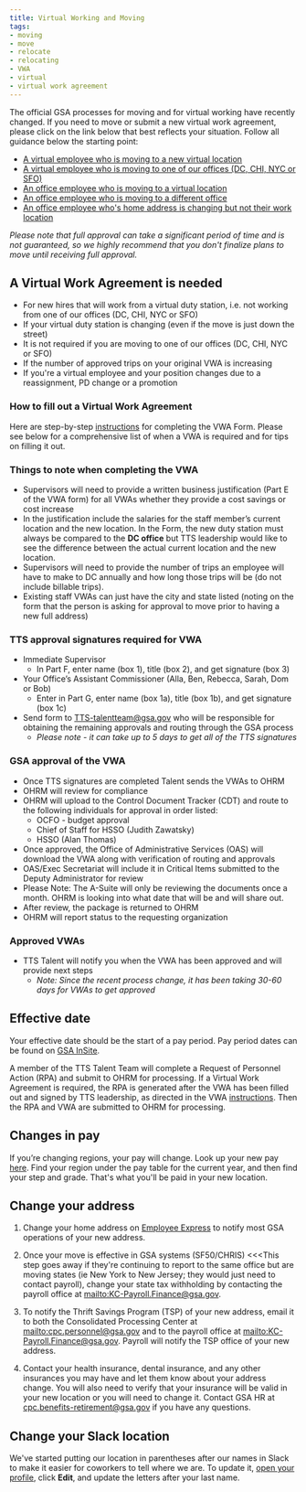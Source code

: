 ```yaml
---
title: Virtual Working and Moving
tags:
- moving
- move
- relocate
- relocating
- VWA
- virtual
- virtual work agreement
---
```


The official GSA processes for moving and for virtual working have recently changed.  If you need to move or submit a new virtual work agreement, please click on the link below that best reflects your situation. Follow all guidance below the starting point:

* [A virtual employee who is moving to a new virtual location](/moving/#a-virtual-work-agreement-is-needed)
* [A virtual employee who is moving to one of our offices (DC, CHI, NYC or SFO)](/moving/#effective-date)
* [An office employee who is moving to a virtual location](/moving/#a-virtual-work-agreement-is-needed)
* [An office employee who is moving to a different office](/moving/#effective-date)
* [An office employee who's home address is changing but not their work location](/moving/#change-your-address)

*Please note that full approval can take a significant period of time and is not guaranteed, so we highly recommend that you don't finalize plans to move until receiving full approval.*

## A Virtual Work Agreement is needed

* For new hires that will work from a virtual duty station, i.e. not working from one of our offices (DC, CHI, NYC or SFO)
* If your virtual duty station is changing (even if the move is just down the street)
* It is not required if you are moving to one of our offices (DC, CHI, NYC or SFO)
* If the number of approved trips on your original VWA is increasing
* If you're a virtual employee and your position changes due to a reassignment, PD change or a promotion

### How to fill out a Virtual Work Agreement

Here are step-by-step [instructions](https://docs.google.com/document/d/1JCDZbABzjPWD7QPqA2tBnmvK1rs4QNFu_AUvTgjwqu4/edit) for completing the VWA Form.  Please see below for a comprehensive list of when a VWA is required and for tips on filling it out.  


### Things to note when completing the VWA

* Supervisors will need to provide a written business justification (Part E of the VWA form) for all VWAs whether they provide a cost savings or cost increase
* In the justification include the salaries for the staff member’s current location and the new location. In the Form, the new duty station must always be compared to the **DC office** but TTS leadership would like to see the difference between the actual current location and the new location.
* Supervisors will need to provide the number of trips an employee will have to make to DC annually and how long those trips will be (do not include billable trips).
* Existing staff VWAs can just have the city and state listed (noting on the form that the person is asking for approval to move prior to having a new full address)

### TTS approval signatures required for VWA

* Immediate Supervisor
  * In Part F, enter name (box 1), title (box 2), and get signature (box 3)
* Your Office’s Assistant Commissioner (Alla, Ben, Rebecca, Sarah, Dom or Bob)
  * Enter in Part G, enter name (box 1a), title (box 1b), and get signature (box 1c)
* Send form to [TTS-talentteam@gsa.gov](mailto:TTS-talentteam@gsa.gov) who will be responsible for obtaining the remaining approvals and routing through the GSA process
  * *Please note - it can take up to 5 days to get all of the TTS signatures*

### GSA approval of the VWA

* Once TTS signatures are completed Talent sends the VWAs to OHRM
* OHRM will review for compliance
* OHRM will upload to the Control Document Tracker (CDT) and route to the following individuals for approval in order listed:
  * OCFO - budget approval
  * Chief of Staff for HSSO (Judith Zawatsky)
  * HSSO (Alan Thomas)
* Once approved, the Office of Administrative Services (OAS) will download the VWA along with verification of routing and approvals
* OAS/Exec Secretariat will include it in Critical Items submitted to the Deputy Administrator for review
* Please Note:  The A-Suite will only be reviewing the documents once a month. OHRM is looking into what date that will be and will share out.  
* After review, the package is returned to OHRM
* OHRM will report status to the requesting organization

### Approved VWAs

* TTS Talent will notify you when the VWA has been approved and will provide next steps
  * *Note: Since the recent process change, it has been taking 30-60 days for VWAs to get approved*

## Effective date

Your effective date should be the start of a pay period. Pay period dates can be found on [GSA InSite](http://www.gsa.gov/portal/content/102507).

A member of the TTS Talent Team will complete a Request of Personnel Action (RPA) and submit to OHRM for processing.  If a Virtual Work Agreement is required, the RPA is generated after the VWA has been filled out and signed by TTS leadership, as directed in the VWA [instructions](https://docs.google.com/document/d/1JCDZbABzjPWD7QPqA2tBnmvK1rs4QNFu_AUvTgjwqu4/edit).  Then the RPA and VWA are submitted to OHRM for processing.  

## Changes in pay

If you’re changing regions, your pay will change. Look up your new pay [here](https://www.opm.gov/policy-data-oversight/pay-leave/salaries-wages/). Find your region under the pay table for the current year, and then find your step and grade. That's what you'll be paid in your new location.

## Change your address

1. Change your home address on [Employee Express](https://www.employeeexpress.gov/) to notify most GSA operations of your new address.

2. Once your move is effective in GSA systems (SF50/CHRIS) <<<This step goes away if they're continuing to report to the same office but are moving states (ie New York to New Jersey; they would just need to contact payroll), change your state tax withholding by contacting the payroll office at <mailto:KC-Payroll.Finance@gsa.gov>.

3. To notify the Thrift Savings Program (TSP) of your new address, email it to both the Consolidated Processing Center at <mailto:cpc.personnel@gsa.gov> and to the payroll office at <mailto:KC-Payroll.Finance@gsa.gov>. Payroll will notify the TSP office of your new address.

4. Contact your health insurance, dental insurance, and any other insurances you may have and let them know about your address change. You will also need to verify that your insurance will be valid in your new location or you will need to change it. Contact GSA HR at [cpc.benefits-retirement@gsa.gov](mailto:cpc.benefits-retirement@gsa.gov) if you have any questions.  

## Change your Slack location

We've started putting our location in parentheses after our names in Slack to make it easier for coworkers to tell where we are. To update it, [open your profile](https://gsa-tts.slack.com/account/profile), click **Edit**, and update the letters after your last name.
